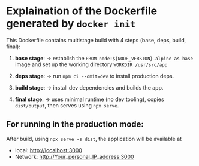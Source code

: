 # Explaination of the Dockerfile generated by `docker init`

This Dockerfile contains multistage build with 4 steps (base, deps, build, final):

1. **base stage**: -> establish the `FROM node:${NODE_VERSION}-alpine as base` image and set up the working directory `WORKDIR /usr/src/app`

2. **deps stage**: -> run `npm ci --omit=dev` to install production deps.

3. **build stage**: -> install dev dependencies and builds the app.

4. **final stage**: -> uses minimal runtime (no dev tooling), copies `dist/output`, then serves using `npx serve`.


## For running in the production mode:

After build, using `npx serve -s dist`, the application will be available at 

- local: <http://localhost:3000>
- Network: <http://Your_personal_IP_address:3000>

